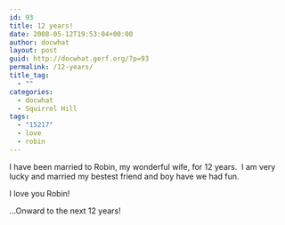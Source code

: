 ```yaml
---
id: 93
title: 12 years!
date: 2008-05-12T19:53:04+00:00
author: docwhat
layout: post
guid: http://docwhat.gerf.org/?p=93
permalink: /12-years/
title_tag:
  - ""
categories:
  - docwhat
  - Squirrel Hill
tags:
  - "15217"
  - love
  - robin
---
```

I have been married to Robin, my wonderful wife, for 12 years.  I am very lucky and married my bestest friend and boy have we had fun.

I love you Robin!

...Onward to the next 12 years!